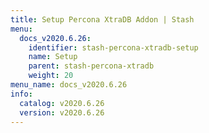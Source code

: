 ```yaml
---
title: Setup Percona XtraDB Addon | Stash
menu:
  docs_v2020.6.26:
    identifier: stash-percona-xtradb-setup
    name: Setup
    parent: stash-percona-xtradb
    weight: 20
menu_name: docs_v2020.6.26
info:
  catalog: v2020.6.26
  version: v2020.6.26
---
```


